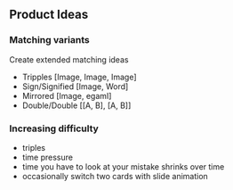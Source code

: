 ## Product Ideas

### Matching variants

Create extended matching ideas

- Tripples [Image, Image, Image]
- Sign/Signified [Image, Word]
- Mirrored [Image, egamI]
- Double/Double [[A, B], [A, B]]

### Increasing difficulty

- triples
- time pressure
- time you have to look at your mistake shrinks over time
- occasionally switch two cards with slide animation
